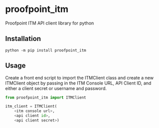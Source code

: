 # proofpoint_itm
Proofpoint ITM API client library for python

## Installation
```
python -m pip install proofpoint_itm
```

## Usage

Create a front end script to import the ITMClient class and create a new ITMClient object by passing in the ITM Console URL, API Client ID, and either a client secret or username and password.

```python
from proofpoint_itm import ITMClient

itm_client = ITMClient(
    <itm console url>,
    <api client id>,
    <api client secret>)
```


